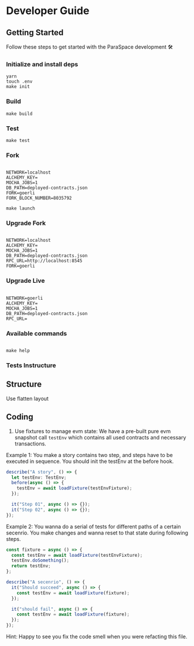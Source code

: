 # Developer Guide

## Getting Started

Follow these steps to get started with the ParaSpace development :hammer_and_wrench:

### Initialize and install deps

```
yarn
touch .env
make init
```

### Build

```
make build
```

### Test

```
make test
```

### Fork

```

NETWORK=localhost
ALCHEMY_KEY=
MOCHA_JOBS=1
DB_PATH=deployed-contracts.json
FORK=goerli
FORK_BLOCK_NUMBER=8035792

make launch

```

### Upgrade Fork

```

NETWORK=localhost
ALCHEMY_KEY=
MOCHA_JOBS=1
DB_PATH=deployed-contracts.json
RPC_URL=http://localhost:8545
FORK=goerli

```

### Upgrade Live

```

NETWORK=goerli
ALCHEMY_KEY=
MOCHA_JOBS=1
DB_PATH=deployed-contracts.json
RPC_URL=

```

### Available commands

```

make help

```

### Tests Instructure

## Structure

Use flatten layout

## Coding

1. Use fixtures to manage evm state: We have a pre-built pure evm snapshot call `testEnv` which
   contains all used contracts and necessary transactions.

Example 1:
You make a story contains two step, and steps have to be executed in sequence. You should init the
testEnv at the before hook.

```typescript
describe("A story", () => {
  let testEnv: TestEnv;
  before(async () => {
    testEnv = await loadFixture(testEnvFixture);
  });

  it("Step 01", async () => {});
  it("Step 02", async () => {});
});
```

Example 2:
You wanna do a serial of tests for different paths of a certain secenrio. You make changes and wanna
reset to that state during following steps.

```typescript
const fixture = async () => {
  const testEnv = await loadFixture(testEnvFixture);
  testEnv.doSomething();
  return testEnv;
};

describe("A secenrio", () => {
  it("Should succeed", async () => {
    const testEnv = await loadFixture(fixture);
  });

  it("should fail", async () => {
    const testEnv = await loadFixture(fixture);
  });
});
```

Hint: Happy to see you fix the code smell when you were refacting this file.
